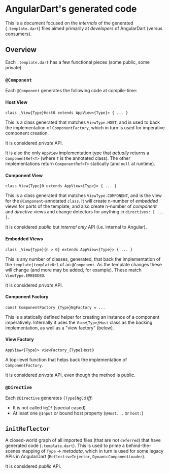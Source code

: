 # AngularDart's generated code

This is a document focused on the _internals_ of the generated
(`.template.dart`) files aimed primarily at _developers_ of AngularDart (versus
consumers).

## Overview

Each `.template.dart` has a few functional pieces (some public, some private).

### `@Component`

Each `@Component` generates the following code at compile-time:

#### Host View

`class _View{Type}Host0 extends AppView<{Type}> { ... }`

This is a class generated that matches `ViewType.HOST`, and is used to back the
implementation of `ComponentFactory`, which in turn is used for imperative
component creation.

It is considered _private_ API.

It is also the only `AppView` implementation type that _actually_ returns a
`ComponentRef<T>` (where `T` is the annotated class). The other implementations
return `ComponentRef<T>` statically (and `null` at runtime).

#### Component View

`class View{Type}0 extends AppView<{Type}> { ... }`

This is a class generated that matches `ViewType.COMPONENT`, and is the view for
the `@Component`-annotated `class`. It will create n-number of _embedded_ views
for parts of the template, and also create n-number of _component_ and
_directive_ views and change detectors for anything in `directives: [ ... ]`.

It is considered _public_ but _internal only_ API (i.e. internal to Angular).

#### Embedded Views

`class _View{Type}{n > 0} extends AppView<{Type}> { ... }`

This is any number of classes, generated, that back the implementation of the
`template|templateUrl` of an `@Component`. As the template changes these will
change (and more may be added, for example). These match `ViewType.EMBEDDED`.

It is considered _private_ API.

#### Component Factory

`const ComponentFactory {Type}NgFactory = ...`

This is a statically defined helper for creating an instance of a component
imperatively. Internally it uses the `View{Type}Host` class as the backing
implementation, as well as a "view factory" (below).

#### View Factory

`AppView<{Type}> viewFactory_{Type}Host0`

A top-level function that helps back the implementation of `ComponentFactory`.

It is considered _private_ API, even though the method is public.

### `@Directive`

Each `@Directive` generates `{Type}NgCd` _iff_:

*   It is not called `NgIf` (special cased)
*   At least one `@Input` _or_ bound host property (`@Host...` or `host:`)

## `initReflector`

A closed-world graph of all imported files (that are not `deferred`) that have
generated code (`.template.dart`). This is used to prime a behind-the-scenes
mapping of `Type` -> _metadata_, which in turn is used for some legacy APIs in
AngularDart (`ReflectiveInjector`, `DynamicComponentLoader`).

It is considered _public_ API.
